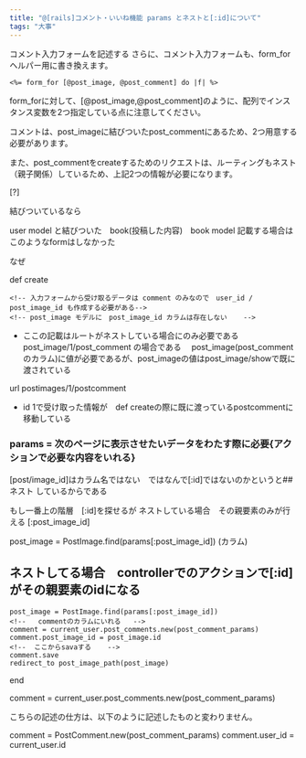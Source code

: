 ```yaml
---
title: "@[rails]コメント・いいね機能 params とネストと[:id]について"
tags: "大事"
---
```


コメント入力フォームを記述する
さらに、コメント入力フォームも、form_forヘルパー用に書き換えます。

    <%= form_for [@post_image, @post_comment] do |f| %>

form_forに対して、[@post_image,@post_comment]のように、配列でインスタンス変数を2つ指定している点に注意してください。

コメントは、post_imageに結びついたpost_commentにあるため、2つ用意する必要があります。

また、post_commentをcreateするためのリクエストは、ルーティングもネスト（親子関係）しているため、上記2つの情報が必要になります。

[?]

結びついているなら

user model と結びついた　book(投稿した内容)　book model 
記載する場合はこのようなformはしなかった

なぜ

def create

    <!-- 入力フォームから受け取るデータは comment のみなので　user_id / post_image_id も作成する必要がある-->
    <!-- post_image モデルに　post_image_id カラムは存在しない    -->

-   ここの記載はルートがネストしている場合にのみ必要である
    post_image/1/post_comment の場合である　
    post_image(post_commentのカラム)に値が必要であるが、post_imageの値はpost_image/showで既に渡されている

url postimages/1/postcomment

-   id 1で受け取った情報が　def createの際に既に渡っているpostcommentに移動している

### params = 次のページに表示させたいデータをわたす際に必要{アクションで必要な内容をいれる}

[post/image_id]はカラム名ではない　ではなんで[:id]ではないのかというと## ネスト しているからである

もし一番上の階層　[:id]を探せるが
ネストしている場合　その親要素のみが行える [:post_image_id]

post_image = PostImage.find(params[:post_image_id])
(カラム)　

## ネストしてる場合　controllerでのアクションで[:id]がその親要素のidになる

    post_image = PostImage.find(params[:post_image_id])
    <!--   commentのカラムにいれる   -->
    comment = current_user.post_comments.new(post_comment_params)
    comment.post_image_id = post_image.id
    <!--  ここからsavaする    -->
    comment.save
    redirect_to post_image_path(post_image)  

end

comment = current_user.post_comments.new(post_comment_params)

こちらの記述の仕方は、以下のように記述したものと変わりません。

comment = PostComment.new(post_comment_params)
comment.user_id = current_user.id
